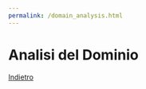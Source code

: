 ```yaml
---
permalink: /domain_analysis.html
---
```


# Analisi del Dominio

<a href="https://lucagiorgettismp.github.io/AzureHealthcareDigitalTwins/">Indietro</a>